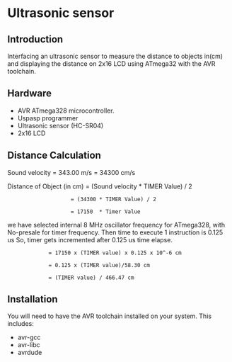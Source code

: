 Ultrasonic sensor
================

Introduction
------------
Interfacing an ultrasonic sensor to measure the distance to objects in(cm) and displaying the distance on 2x16 LCD using ATmega32 with the AVR toolchain.

Hardware
--------
* AVR ATmega328 microcontroller.
* Uspasp programmer
* Ultrasonic sensor (HC-SR04)
* 2x16 LCD

Distance Calculation
--------
Sound velocity =   343.00 m/s = 34300 cm/s

Distance of Object (in cm)
                        = (Sound velocity * TIMER Value) / 2

                        = (34300 * TIMER Value) / 2

                        = 17150  * Timer Value

we have selected internal 8 MHz oscillator frequency for ATmega328, with No-presale for timer frequency. Then time to execute 1 instruction is 0.125 us
So, timer gets incremented after 0.125 us time elapse.

                 = 17150 x (TIMER value) x 0.125 x 10^-6 cm

                 = 0.125 x (TIMER value)/58.30 cm

                 = (TIMER value) / 466.47 cm

Installation
------------
You will need to have the AVR toolchain installed on your system. This includes:
* avr-gcc
* avr-libc
* avrdude



